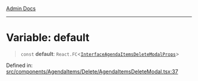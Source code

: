 [Admin Docs](/)

---

# Variable: default

> `const` **default**: `React.FC`\<[`InterfaceAgendaItemsDeleteModalProps`](../../../../../types/Agenda/interface/interfaces/InterfaceAgendaItemsDeleteModalProps.md)\>

Defined in: [src/components/AgendaItems/Delete/AgendaItemsDeleteModal.tsx:37](https://github.com/PalisadoesFoundation/talawa-admin/blob/main/src/components/AgendaItems/Delete/AgendaItemsDeleteModal.tsx#L37)
